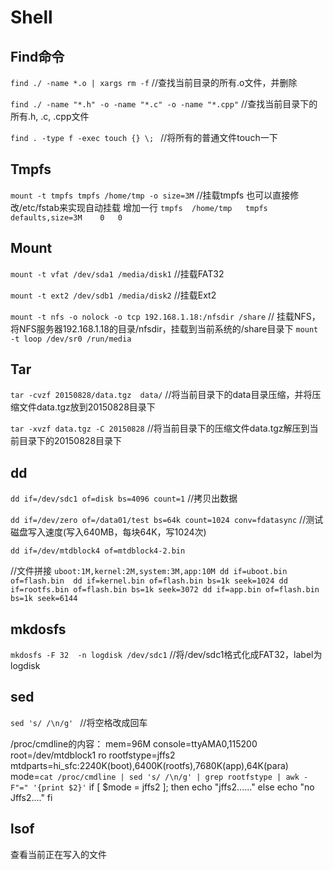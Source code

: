 # Shell

## Find命令

`find ./ -name *.o | xargs rm -f`  //查找当前目录的所有.o文件，并删除

`find ./ -name "*.h" -o -name "*.c" -o -name "*.cpp"` //查找当前目录下的所有.h, .c, .cpp文件

`find . -type f -exec touch {} \; ` //将所有的普通文件touch一下

## Tmpfs
`mount -t tmpfs tmpfs /home/tmp -o size=3M` //挂载tmpfs
也可以直接修改/etc/fstab来实现自动挂载
增加一行
`tmpfs	/home/tmp	tmpfs	defaults,size=3M	0	0`



## Mount
`mount -t vfat /dev/sda1 /media/disk1`   //挂载FAT32

`mount -t ext2 /dev/sdb1 /media/disk2`   //挂载Ext2

`mount -t nfs -o nolock -o tcp 192.168.1.18:/nfsdir /share`   // 挂载NFS，将NFS服务器192.168.1.18的目录/nfsdir，挂载到当前系统的/share目录下
`mount -t loop /dev/sr0 /run/media`


## Tar
`tar -cvzf 20150828/data.tgz  data/`  //将当前目录下的data目录压缩，并将压缩文件data.tgz放到20150828目录下

`tar -xvzf data.tgz -C 20150828`     //将当前目录下的压缩文件data.tgz解压到当前目录下的20150828目录下


## dd

`dd if=/dev/sdc1 of=disk bs=4096 count=1`  //拷贝出数据

`dd if=/dev/zero of=/data01/test bs=64k count=1024 conv=fdatasync` //测试磁盘写入速度(写入640MB，每块64K，写1024次)

`dd if=/dev/mtdblock4 of=mtdblock4-2.bin`

//文件拼接
`uboot:1M,kernel:2M,system:3M,app:10M
dd if=uboot.bin of=flash.bin 
dd if=kernel.bin of=flash.bin bs=1k seek=1024
dd if=rootfs.bin of=flash.bin bs=1k seek=3072
dd if=app.bin of=flash.bin bs=1k seek=6144`


## mkdosfs
`mkdosfs -F 32  -n logdisk /dev/sdc1` //将/dev/sdc1格式化成FAT32，label为logdisk

## sed
`sed 's/ /\n/g' ` //将空格改成回车

/proc/cmdline的内容：
mem=96M console=ttyAMA0,115200 root=/dev/mtdblock1 ro rootfstype=jffs2 mtdparts=hi_sfc:2240K(boot),6400K(rootfs),7680K(app),64K(para)
mode=`cat /proc/cmdline | sed 's/ /\n/g' | grep rootfstype | awk -F"=" '{print $2}'`
if [ $mode = jffs2 ]; then
    echo "jffs2......"
else
	echo "no Jffs2...."
fi



## lsof
查看当前正在写入的文件
